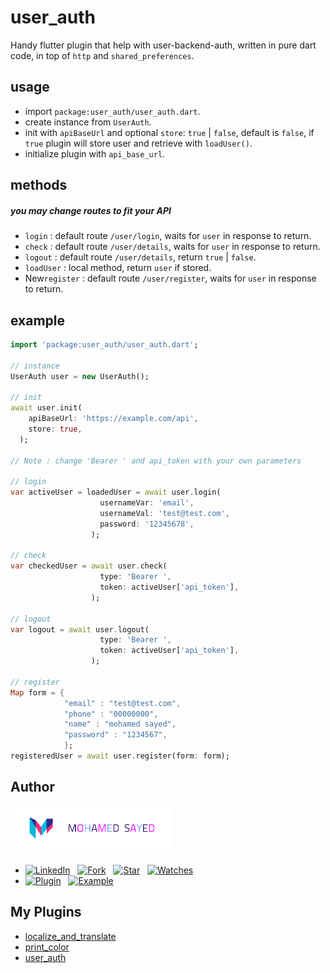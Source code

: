 # user_auth

Handy flutter plugin that help with user-backend-auth, written in pure dart code, in top of `http` and `shared_preferences`.

## usage
* import `package:user_auth/user_auth.dart`.
* create instance from `UserAuth`.
* init with `apiBaseUrl` and optional `store`: `true` | `false`, default is `false`, if `true` plugin will store user and retrieve with `loadUser()`.
* initialize plugin with `api_base_url`.

## methods
##### you may change routes to fit your API
* `login` : default route `/user/login`, waits for `user` in response to return. 
* `check` : default route `/user/details`, waits for `user` in response to return.  
* `logout` : default route `/user/details`, return `true` | `false`.
* `loadUser` : local method, return `user` if stored.
* New`register` : default route `/user/register`, waits for `user` in response to return. 

## example
```dart
import 'package:user_auth/user_auth.dart';

// instance
UserAuth user = new UserAuth();

// init
await user.init(
    apiBaseUrl: 'https://example.com/api',
    store: true,
  );

// Note : change 'Bearer ' and api_token with your own parameters

// login
var activeUser = loadedUser = await user.login(
                    usernameVar: 'email',
                    usernameVal: 'test@test.com',
                    password: '12345678',
                  );

// check
var checkedUser = await user.check(
                    type: 'Bearer ',
                    token: activeUser['api_token'],
                  ); 

// logout
var logout = await user.logout(
                    type: 'Bearer ',
                    token: activeUser['api_token'],
                  );

// register
Map form = {
            "email" : "test@test.com",
            "phone" : "00000000",
            "name" : "mohamed sayed",
            "password" : "1234567",
            };
registeredUser = await user.register(form: form);
```


## Author
[![Mohamed Sayed](./logo.png)](https://msayed.net)
* [![LinkedIn](https://img.shields.io/badge/LinkedIn-in-0e76a8)](http://linkedin.msayed.net) &nbsp; [![Fork](https://img.shields.io/github/forks/MohamedSayed95/user_auth?style=social)](https://github.com/MohamedSayed95/user_auth/fork) &nbsp; [![Star](https://img.shields.io/github/stars/MohamedSayed95/user_auth?style=social)](https://github.com/MohamedSayed95/user_auth/stargazers) &nbsp; [![Watches](https://img.shields.io/github/watchers/MohamedSayed95/user_auth?style=social)](https://github.com/MohamedSayed95/user_auth/) 
* [![Plugin](https://img.shields.io/badge/Get%20library-pub-blue)](https://pub.dev/packages/user_auth) &nbsp; [![Example](https://img.shields.io/badge/Example-Ex-success)](https://pub.dev/packages/user_auth#-example-tab-)


## My Plugins
* [localize_and_translate](https://pub.dev/packages/localize_and_translate)
* [print_color](https://pub.dev/packages/print_color)
* [user_auth](https://pub.dev/packages/user_auth)
